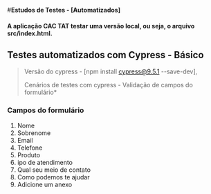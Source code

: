 #**Estudos de Testes - [Automatizados]**

####   A aplicação CAC TAT testar uma versão local, ou seja, o arquivo src/index.html.

## Testes automatizados com Cypress - Básico

> Versão do cypress - [npm install cypress@9.5.1 --save-dev],
>
> Cenários de testes com cypress - Validação de campos do formulário*

### Campos do formulário

1. Nome
2. Sobrenome
3. Email
4. Telefone
5. Produto
6. ipo de atendimento
7. Qual seu meio de contato
8. Como podemos te ajudar
9. Adicione um anexo
